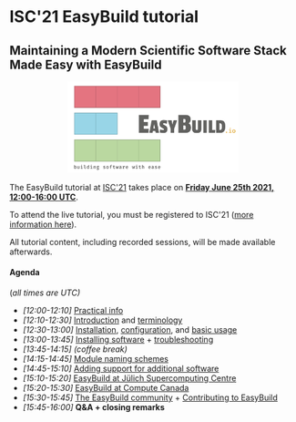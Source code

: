# ISC'21 EasyBuild tutorial

## Maintaining a Modern Scientific Software Stack Made Easy with EasyBuild

<p align="center"><a href="https://easybuild.io"><img src="../img/easybuild_logo_alpha.png" alt="EasyBuild logo" width="300px"/></a></p>

The EasyBuild tutorial at [ISC'21](https://www.isc-hpc.com) takes place on [**Friday June 25th 2021, 12:00-16:00
UTC**](https://app.swapcard.com/widget/event/isc-high-performance-2021-digital/planning/UGxhbm5pbmdfNDUzNzgx).

To attend the live tutorial, you must be registered to ISC'21 ([more information
here](https://www.isc-hpc.com/registration-2021.html)).

All tutorial content, including recorded sessions, will be made available afterwards.

#### Agenda

(*all times are UTC)*

* *[12:00-12:10]* [Practical info](practical_info.md)
* *[12:10-12:30]* [Introduction](introduction.md) and [terminology](terminology.md)
* *[12:30-13:00]* [Installation](installation.md), [configuration](configuration.md), and [basic usage](basic_usage.md)
* *[13:00-13:45]* [Installing software](installing_software.md) + [troubleshooting](troubleshooting.md)
* *[13:45-14:15]* *(coffee break)*
* *[14:15-14:45]* [Module naming schemes](module_naming_schemes.md)
* *[14:45-15:10]* [Adding support for additional software](adding_support_additional_software.md)
* *[15:10-15:20]* [EasyBuild at Jülich Supercomputing Centre](jsc.md)
* *[15:20-15:30]* [EasyBuild at Compute Canada](computecanada.md)
* *[15:30-15:45]* [The EasyBuild community](community.md) + [Contributing to EasyBuild](contributing.md)
* *[15:45-16:00]* **Q&A + closing remarks**
